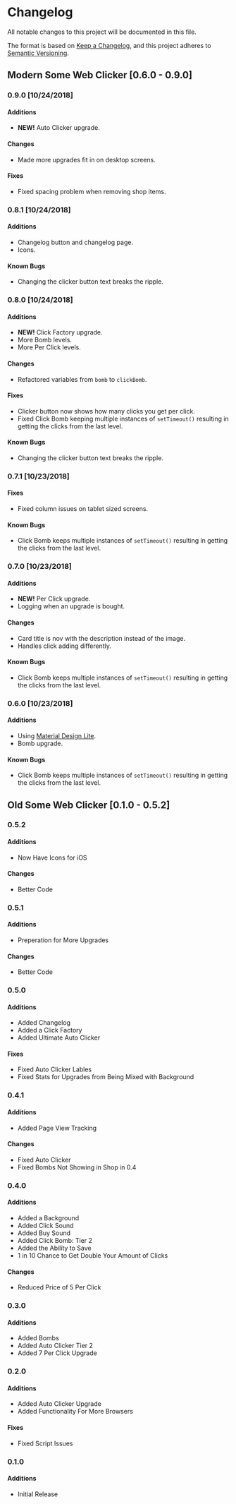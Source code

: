 # Changelog
All notable changes to this project will be documented in this file.

The format is based on [Keep a Changelog](https://keepachangelog.com/en/1.0.0/),
and this project adheres to [Semantic Versioning](https://semver.org/spec/v2.0.0.html).

## Modern Some Web Clicker [0.6.0 - 0.9.0]
### 0.9.0 [10/24/2018]
#### Additions
- **NEW!** Auto Clicker upgrade.

#### Changes
- Made more upgrades fit in on desktop screens.

#### Fixes
- Fixed spacing problem when removing shop items.

### 0.8.1 [10/24/2018]
#### Additions
- Changelog button and changelog page.
- Icons.

#### Known Bugs
- Changing the clicker button text breaks the ripple.

### 0.8.0 [10/24/2018]
#### Additions
- **NEW!** Click Factory upgrade.
- More Bomb levels.
- More Per Click levels.

#### Changes
- Refactored variables from `bomb` to `clickBomb`.

#### Fixes
- Clicker button now shows how many clicks you get per click.
- Fixed Click Bomb keeping multiple instances of `setTimeout()` resulting in getting the clicks from the last level.

#### Known Bugs
- Changing the clicker button text breaks the ripple.

### 0.7.1 [10/23/2018]
#### Fixes
- Fixed column issues on tablet sized screens.

#### Known Bugs
- Click Bomb keeps multiple instances of `setTimeout()` resulting in getting the clicks from the last level.

### 0.7.0 [10/23/2018]
#### Additions
- **NEW!** Per Click upgrade.
- Logging when an upgrade is bought.

#### Changes
- Card title is nov with the description instead of the image.
- Handles click adding differently.

#### Known Bugs
- Click Bomb keeps multiple instances of `setTimeout()` resulting in getting the clicks from the last level.

### 0.6.0 [10/23/2018]
#### Additions
- Using [Material Design Lite](https://getmdl.io/).
- Bomb upgrade.

#### Known Bugs
- Click Bomb keeps multiple instances of `setTimeout()` resulting in getting the clicks from the last level.

## Old Some Web Clicker [0.1.0 - 0.5.2]
### 0.5.2
#### Additions
- Now Have Icons for iOS

#### Changes
- Better Code

### 0.5.1
#### Additions
- Preperation for More Upgrades

#### Changes
- Better Code

### 0.5.0
#### Additions
- Added Changelog
- Added a Click Factory
- Added Ultimate Auto Clicker

#### Fixes
- Fixed Auto Clicker Lables
- Fixed Stats for Upgrades from Being Mixed with Background

### 0.4.1
#### Additions
- Added Page View Tracking

#### Changes
- Fixed Auto Clicker
- Fixed Bombs Not Showing in Shop in 0.4

### 0.4.0
#### Additions
- Added a Background
- Added Click Sound
- Added Buy Sound
- Added Click Bomb: Tier 2
- Added the Ability to Save
- 1 in 10 Chance to Get Double Your Amount of Clicks

#### Changes
- Reduced Price of 5 Per Click

### 0.3.0
#### Additions
- Added Bombs
- Added Auto Clicker Tier 2
- Added 7 Per Click Upgrade

### 0.2.0
#### Additions
- Added Auto Clicker Upgrade
- Added Functionality For More Browsers

#### Fixes
- Fixed Script Issues

### 0.1.0
#### Additions
- Initial Release